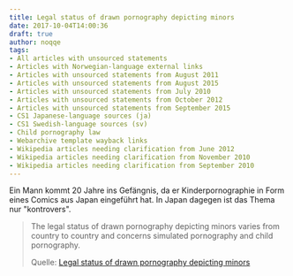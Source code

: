 ```yaml
---
title: Legal status of drawn pornography depicting minors
date: 2017-10-04T14:00:36
draft: true
author: noqqe
tags:
- All articles with unsourced statements
- Articles with Norwegian-language external links
- Articles with unsourced statements from August 2011
- Articles with unsourced statements from August 2015
- Articles with unsourced statements from July 2010
- Articles with unsourced statements from October 2012
- Articles with unsourced statements from September 2015
- CS1 Japanese-language sources (ja)
- CS1 Swedish-language sources (sv)
- Child pornography law
- Webarchive template wayback links
- Wikipedia articles needing clarification from June 2012
- Wikipedia articles needing clarification from November 2010
- Wikipedia articles needing clarification from September 2010
---
```


Ein Mann kommt 20 Jahre ins Gefängnis, da er Kinderpornographie in Form
eines Comics aus Japan eingeführt hat. In Japan dagegen ist das Thema nur
"kontrovers".

> The legal status of drawn pornography depicting minors varies from country to
> country and concerns simulated pornography and child pornography.
>
> Quelle: [Legal status of drawn pornography depicting minors](https://en.wikipedia.org/wiki/Legal_status_of_drawn_pornography_depicting_minors)
